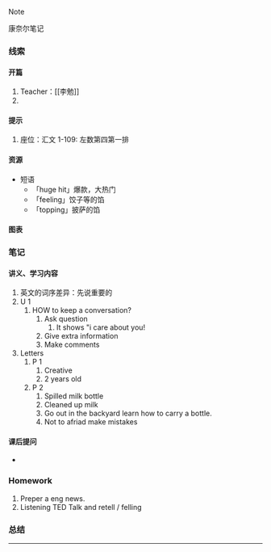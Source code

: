 > [!NOTE]
> 康奈尔笔记

### 线索
#### 开篇
1. Teacher：[[李勉]]
2. 
#### 提示
1. 座位：汇文 1-109: 左数第四第一排
#### 资源
- 短语
	- 「huge hit」爆款，大热门
	- 「feeling」饺子等的馅
	- 「topping」披萨的馅
#### 图表

### 笔记
#### 讲义、学习内容
1. 英文的词序差异：先说重要的
2. U 1 
	1. HOW to keep a conversation?
		1. Ask question
			1. It shows "i care about you! 
		2. Give extra information
		3. Make comments
3. Letters
	1. P 1 
		1. Creative 
		2. 2 years old
	2. P 2
		1. Spilled milk bottle
		2. Cleaned up milk
		3. Go out in the backyard learn how to carry a bottle.
		4. Not to afriad make mistakes
#### 课后提问
- 
### Homework
1. Preper a eng news.
2. Listening TED Talk and retell / felling
### 总结

---

